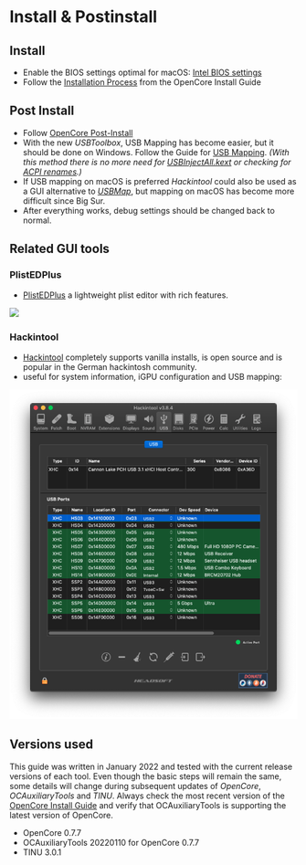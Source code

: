 # Install & Postinstall

## Install

* Enable the BIOS settings optimal for macOS: [Intel BIOS settings](https://dortania.github.io/OpenCore-Install-Guide/config.plist/comet-lake.html#intel-bios-settings)
* Follow the [Installation Process](https://dortania.github.io/OpenCore-Install-Guide/installation/installation-process.html#installation-process) from the OpenCore Install Guide

## Post Install

* Follow [OpenCore Post-Install](https://dortania.github.io/OpenCore-Post-Install/)
* With the new _USBToolbox_, USB Mapping has become easier, but it should be done on Windows. Follow the Guide for [USB Mapping](usb-mapping.md). _(With this method there is no more need for_ [_USBInjectAll.kext_](https://dortania.github.io/OpenCore-Post-Install/usb/system-preparation.html#system-preparation) _or checking for_ [_ACPI renames_](https://dortania.github.io/OpenCore-Post-Install/usb/system-preparation.html#checking-what-renames-you-need)_.)_
* If USB mapping on macOS is preferred _Hackintool_ could also be used as a GUI alternative to [_USBMap_](https://dortania.github.io/OpenCore-Post-Install/usb/intel-mapping/intel.html), but mapping on macOS has become more difficult since Big Sur.
* After everything works, debug settings should be changed back to normal.

## Related GUI tools

### PlistEDPlus

* [PlistEDPlus](https://github.com/ic005k/PlistEDPlus) a lightweight plist editor with rich features.

![](../../images/plist\_ed\_plus.png)

### Hackintool

* [Hackintool](https://github.com/headkaze/Hackintool) completely supports vanilla installs, is open source and is popular in the German hackintosh community.
* useful for system information, iGPU configuration and USB mapping:

![](../../images/hackintool.png)

## Versions used

This guide was written in January 2022 and tested with the current release versions of each tool. Even though the basic steps will remain the same, some details will change during subsequent updates of _OpenCore_, _OCAuxiliaryTools_ and _TINU_. Always check the most recent version of the [OpenCore Install Guide](https://dortania.github.io/OpenCore-Install-Guide/) and verify that OCAuxiliaryTools is supporting the latest version of OpenCore.

* OpenCore 0.7.7
* OCAuxiliaryTools 20220110 for OpenCore 0.7.7
* TINU 3.0.1
